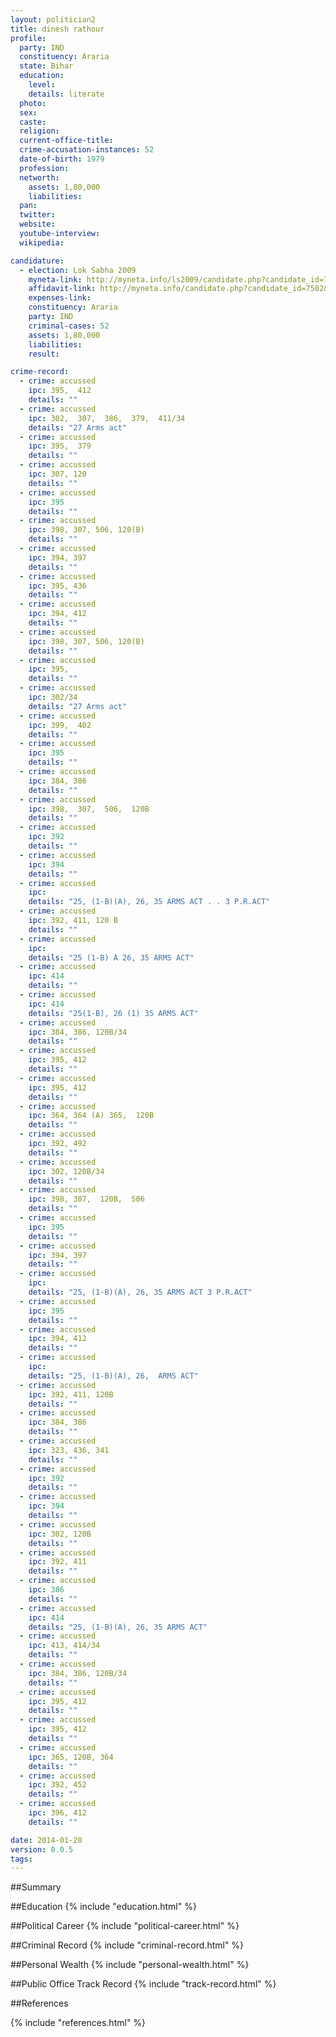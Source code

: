 ```yaml
---
layout: politician2
title: dinesh rathour
profile: 
  party: IND
  constituency: Araria
  state: Bihar
  education: 
    level: 
    details: literate
  photo: 
  sex: 
  caste: 
  religion: 
  current-office-title: 
  crime-accusation-instances: 52
  date-of-birth: 1979
  profession: 
  networth: 
    assets: 1,80,000
    liabilities: 
  pan: 
  twitter: 
  website: 
  youtube-interview: 
  wikipedia: 

candidature: 
  - election: Lok Sabha 2009
    myneta-link: http://myneta.info/ls2009/candidate.php?candidate_id=7502
    affidavit-link: http://myneta.info/candidate.php?candidate_id=7502&scan=original
    expenses-link: 
    constituency: Araria 
    party: IND
    criminal-cases: 52
    assets: 1,80,000
    liabilities: 
    result:  

crime-record: 
  - crime: accussed
    ipc: 395,  412
    details: "" 
  - crime: accussed
    ipc: 302,  307,  386,  379,  411/34
    details: "27 Arms act" 
  - crime: accussed
    ipc: 395,  379
    details: "" 
  - crime: accussed
    ipc: 307, 120
    details: "" 
  - crime: accussed
    ipc: 395
    details: "" 
  - crime: accussed
    ipc: 398, 307, 506, 120(B)
    details: "" 
  - crime: accussed
    ipc: 394, 397
    details: "" 
  - crime: accussed
    ipc: 395, 436
    details: "" 
  - crime: accussed
    ipc: 394, 412
    details: "" 
  - crime: accussed
    ipc: 398, 307, 506, 120(B)
    details: "" 
  - crime: accussed
    ipc: 395,
    details: "" 
  - crime: accussed
    ipc: 302/34
    details: "27 Arms act" 
  - crime: accussed
    ipc: 399,  402
    details: "" 
  - crime: accussed
    ipc: 395
    details: "" 
  - crime: accussed
    ipc: 384, 386
    details: "" 
  - crime: accussed
    ipc: 398,  307,  506,  120B
    details: "" 
  - crime: accussed
    ipc: 392
    details: "" 
  - crime: accussed
    ipc: 394
    details: "" 
  - crime: accussed
    ipc: 
    details: "25, (1-B)(A), 26, 35 ARMS ACT . . 3 P.R.ACT" 
  - crime: accussed
    ipc: 392, 411, 120 B
    details: "" 
  - crime: accussed
    ipc: 
    details: "25 (1-B) A 26, 35 ARMS ACT" 
  - crime: accussed
    ipc: 414
    details: "" 
  - crime: accussed
    ipc: 414
    details: "25(1-B), 26 (1) 35 ARMS ACT" 
  - crime: accussed
    ipc: 384, 386, 120B/34
    details: "" 
  - crime: accussed
    ipc: 395, 412
    details: "" 
  - crime: accussed
    ipc: 395, 412
    details: "" 
  - crime: accussed
    ipc: 364, 364 (A) 365,  120B
    details: "" 
  - crime: accussed
    ipc: 392, 492
    details: "" 
  - crime: accussed
    ipc: 302, 120B/34
    details: "" 
  - crime: accussed
    ipc: 398, 307,  120B,  506
    details: "" 
  - crime: accussed
    ipc: 395
    details: "" 
  - crime: accussed
    ipc: 394, 397
    details: "" 
  - crime: accussed
    ipc: 
    details: "25, (1-B)(A), 26, 35 ARMS ACT 3 P.R.ACT" 
  - crime: accussed
    ipc: 395
    details: "" 
  - crime: accussed
    ipc: 394, 412
    details: "" 
  - crime: accussed
    ipc: 
    details: "25, (1-B)(A), 26,  ARMS ACT" 
  - crime: accussed
    ipc: 392, 411, 120B
    details: "" 
  - crime: accussed
    ipc: 384, 386
    details: "" 
  - crime: accussed
    ipc: 323, 436, 341
    details: "" 
  - crime: accussed
    ipc: 392
    details: "" 
  - crime: accussed
    ipc: 394
    details: "" 
  - crime: accussed
    ipc: 302, 120B
    details: "" 
  - crime: accussed
    ipc: 392, 411
    details: "" 
  - crime: accussed
    ipc: 386
    details: "" 
  - crime: accussed
    ipc: 414
    details: "25, (1-B)(A), 26, 35 ARMS ACT" 
  - crime: accussed
    ipc: 413, 414/34
    details: "" 
  - crime: accussed
    ipc: 384, 386, 120B/34
    details: "" 
  - crime: accussed
    ipc: 395, 412
    details: "" 
  - crime: accussed
    ipc: 395, 412
    details: "" 
  - crime: accussed
    ipc: 365, 120B, 364
    details: "" 
  - crime: accussed
    ipc: 392, 452
    details: "" 
  - crime: accussed
    ipc: 396, 412
    details: "" 

date: 2014-01-28
version: 0.0.5
tags: 
---
```

##Summary


##Education
{% include "education.html" %}


##Political Career
{% include "political-career.html" %}


##Criminal Record
{% include "criminal-record.html" %}


##Personal Wealth
{% include "personal-wealth.html" %}


##Public Office Track Record
{% include "track-record.html" %}


##References


{% include "references.html" %}